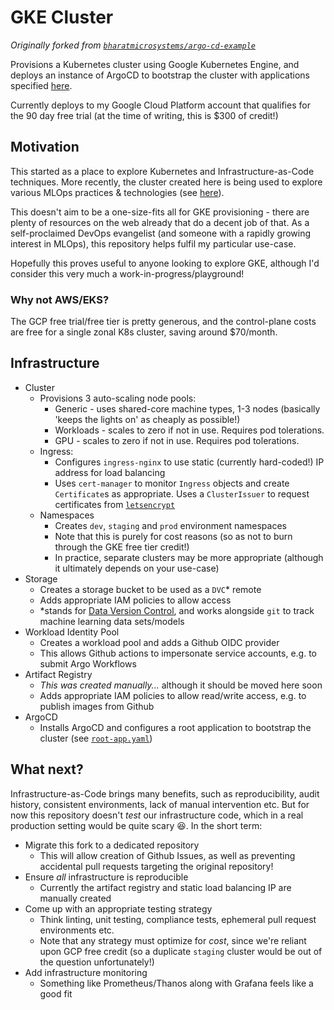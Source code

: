 # GKE Cluster

_Originally forked from [`bharatmicrosystems/argo-cd-example`](https://github.com/bharatmicrosystems/argo-cd-example)_

Provisions a Kubernetes cluster using Google Kubernetes Engine, and deploys an instance of ArgoCD to bootstrap the cluster with applications specified [here](https://github.com/paulsilcock/app-of-apps).

Currently deploys to my Google Cloud Platform account that qualifies for the 90 day free trial (at the time of writing, this is $300 of credit!)

## Motivation

This started as a place to explore Kubernetes and Infrastructure-as-Code techniques. More recently, the cluster created here is being used to explore various MLOps practices & technologies (see [here](https://github.com/paulsilcock/mlops)).

This doesn't aim to be a one-size-fits all for GKE provisioning - there are plenty of resources on the web already that do a decent job of that. As a self-proclaimed DevOps evangelist (and someone with a rapidly growing interest in MLOps), this repository helps fulfil my particular use-case.

Hopefully this proves useful to anyone looking to explore GKE, although I'd consider this very much a work-in-progress/playground!

### Why not AWS/EKS?
The GCP free trial/free tier is pretty generous, and the control-plane costs are free for a single zonal K8s cluster, saving around $70/month.

## Infrastructure

* Cluster
  * Provisions 3 auto-scaling node pools:
    * Generic - uses shared-core machine types, 1-3 nodes (basically 'keeps the lights on' as cheaply as possible!)
    * Workloads - scales to zero if not in use. Requires pod tolerations.
    * GPU - scales to zero if not in use. Requires pod tolerations.
  * Ingress:
    * Configures `ingress-nginx` to use static (currently hard-coded!) IP address for load balancing
    * Uses `cert-manager` to monitor `Ingress` objects and create `Certificate`s as appropriate. Uses a `ClusterIssuer` to request certificates from [`letsencrypt`](https://letsencrypt.org/)
  * Namespaces
    * Creates `dev`, `staging` and `prod` environment namespaces
    * Note that this is purely for cost reasons (so as not to burn through the GKE free tier credit!)
    * In practice, separate clusters may be more appropriate (although it ultimately depends on your use-case)
* Storage
  * Creates a storage bucket to be used as a `DVC`* remote
  * Adds appropriate IAM policies to allow access
  * *stands for [Data Version Control](https://dvc.org/), and works alongside `git` to track machine learning data sets/models
* Workload Identity Pool
  * Creates a workload pool and adds a Github OIDC provider
  * This allows Github actions to impersonate service accounts, e.g. to submit Argo Workflows
* Artifact Registry
  * _This was created manually..._ although it should be moved here soon
  * Adds appropriate IAM policies to allow read/write access, e.g. to publish images from Github
* ArgoCD
  * Installs ArgoCD and configures a root application to bootstrap the cluster (see [`root-app.yaml`](manifests/root-app.yaml))

## What next?

Infrastructure-as-Code brings many benefits, such as reproducibility, audit history, consistent environments,  lack of manual intervention etc. But for now this repository doesn't _test_ our infrastructure code, which in a real production setting would be quite scary 😆. In the short term:
* Migrate this fork to a dedicated repository
  * This will allow creation of Github Issues, as well as preventing accidental pull requests targeting the original repository!
* Ensure _all_ infrastructure is reproducible
  * Currently the artifact registry and static load balancing IP are manually created
* Come up with an appropriate testing strategy
  * Think linting, unit testing, compliance tests, ephemeral pull request environments etc.
  * Note that any strategy must optimize for _cost_, since we're reliant upon GCP free credit (so a duplicate `staging` cluster would be out of the question unfortunately!)
* Add infrastructure monitoring
  * Something like Prometheus/Thanos along with Grafana feels like a good fit
